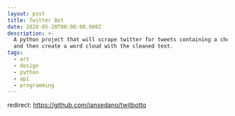 ```yaml
---
layout: post
title: Twitter Bot
date: 2020-05-20T00:00:00.000Z
description: >-
  A python project that will scrape twitter for tweets containing a chosen term,
  and then create a word cloud with the cleaned text.
tags:
  - art
  - design
  - python
  - api
  - programming
---
```


redirect: https://github.com/iansedano/twitbotto
